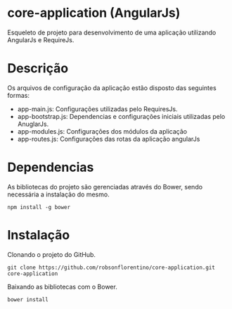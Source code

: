 # core-application (AngularJs)
Esqueleto de projeto para desenvolvimento de uma aplicação utilizando AngularJs e RequireJs.

# Descrição
Os arquivos de configuração da aplicação estão disposto das seguintes formas:

* app-main.js:
    Configurações utilizadas pelo RequiresJs.
* app-bootstrap.js:
    Dependencias e configurações iniciais utilizadas pelo AnuglarJs.
* app-modules.js:
    Configurações dos módulos da aplicação
* app-routes.js:
    Configurações das rotas da aplicação angularJs

# Dependencias
As bibliotecas do projeto são gerenciadas através do Bower, sendo necessária a instalação do mesmo.

```
npm install -g bower
```

# Instalação
Clonando o projeto do GitHub.

```
git clone https://github.com/robsonflorentino/core-application.git core-application
```

Baixando as bibliotecas com o Bower.

```
bower install
```

